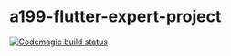 # a199-flutter-expert-project
[![Codemagic build status](https://api.codemagic.io/apps/6284603307752faaa382d3b1/6284603307752faaa382d3b0/status_badge.svg)](https://codemagic.io/apps/6284603307752faaa382d3b1/6284603307752faaa382d3b0/latest_build)
